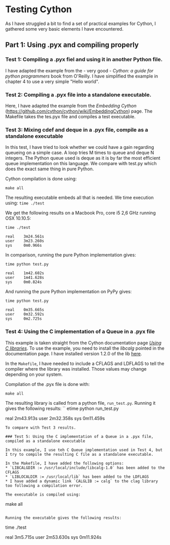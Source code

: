 # Testing Cython

As I have struggled a bit to find a set of practical examples for Cython, I gathered some very basic elements I have encountered.

## Part 1: Using .pyx and compiling properly

### Test 1: Compiling a .pyx fiel and using it in another Python file.

I have adapted the example from the - very good - _Cython: a guide for python programmers_ book from O'Reilly. I have simplified the example in chapter 4 to use a very simple "Hello world".

### Test 2: Compiling a .pyx file into a standalone executable.

Here, I have adapted the example from the _Embedding Cython_ (https://github.com/cython/cython/wiki/EmbeddingCython) page. The Makefile takes the tes.pyx file and compiles a test executable.

### Test 3: Mixing cdef and deque in a .pyx file, compile as a standalone executable

In this test, I have tried to look whether we could have a gain regarding queueing on a simple case. A loop tries M times to queue and deque N integers. The Python queue used is deque as it is by far the most efficient queue implementation on this language. We compare with test.py which does the exact same thing in pure Python.

Cython compilation is done using:
```
make all
```
The resulting executable embeds all that is needed. We time execution using:
`time ./test`

We get the following results on a Macbook Pro, core i5 2,6 GHz running OSX 10.10.5:
```
time ./test

real    3m24.561s
user    3m23.260s
sys     0m0.966s
```

In comparison, running the pure Python implementation gives:
```
time python test.py

real    1m42.602s
user    1m41.628s
sys     0m0.824s
```

And running the pure Python implementation on PyPy gives:
```
time python test.py

real    0m35.665s
user    0m32.592s
sys     0m2.725s
```

### Test 4: Using the C implementation of a Queue in a .pyx file

This example is taken straight from the Cython documentation page [_Using C libraries_](http://docs.cython.org/src/tutorial/clibraries.html). To use the example, you need to install the _libcalg_ pointed in the documentation page. I have installed version 1.2.0 of the lib [here](https://github.com/fragglet/c-algorithms/releases).

In the `Makefile`, I have needed to include a CFLAGS and LDFLAGS to tell the compiler where the library was installed. Those values may change depending on your system.

Compilation of the .pyx file is done with:
```
make all
```

The resulting library is called from a python file, `run_test.py`. Running it gives the following results:
``
etime python run_test.py

real    2m43.913s
user    2m32.358s
sys     0m11.459s
```
To compare with Test 3 results.

### Test 5: Using the C implementation of a Queue in a .pyx file, compiled as a standalone executable

In this example, I use teh C Queue implementation used in Test 4, but I try to compile the resulting C file as a standalone executable.

In the Makefile, I have added the following options:
* `LIBCALGDIR := /usr/local/include/libcalg-1.0` has been added to the CFLAGS
* `LIBLOCALDIR := /usr/local/lib` has been added to the LDFLAGS
* I have added a dynamic link `CALGLIB := calg` to the clag library too following a compilation error.

The executable is compiled using:
```
make all
```

Running the executable gives the following results:
```
time ./test

real    3m5.715s
user    2m53.630s
sys     0m11.924s

```
